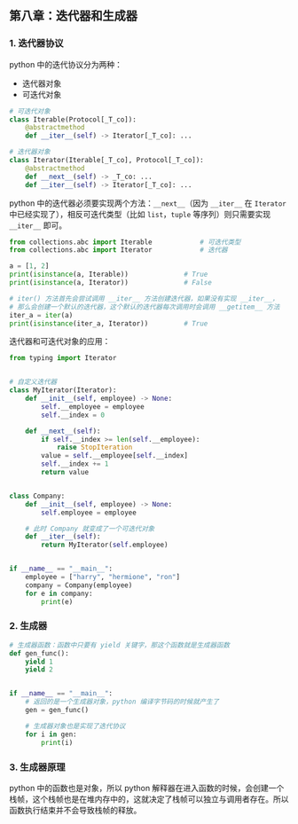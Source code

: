 ## 第八章：迭代器和生成器

### 1. 迭代器协议

python 中的迭代协议分为两种：
- 迭代器对象
- 可迭代对象
  
```python
# 可迭代对象
class Iterable(Protocol[_T_co]):
    @abstractmethod
    def __iter__(self) -> Iterator[_T_co]: ...

# 迭代器对象
class Iterator(Iterable[_T_co], Protocol[_T_co]):
    @abstractmethod
    def __next__(self) -> _T_co: ...
    def __iter__(self) -> Iterator[_T_co]: ...
```

python 中的迭代器必须要实现两个方法：`__next__`（因为 `__iter__` 在 `Iterator` 中已经实现了），相反可迭代类型（比如 `list`，`tuple` 等序列）则只需要实现 `__iter__` 即可。

```python
from collections.abc import Iterable            # 可迭代类型
from collections.abc import Iterator            # 迭代器

a = [1, 2]
print(isinstance(a, Iterable))              # True
print(isinstance(a, Iterator))              # False

# iter() 方法首先会尝试调用 __iter__ 方法创建迭代器，如果没有实现 __iter__，
# 那么会创建一个默认的迭代器，这个默认的迭代器每次调用时会调用 __getitem__ 方法
iter_a = iter(a)
print(isinstance(iter_a, Iterator))         # True
```

迭代器和可迭代对象的应用：
```python
from typing import Iterator


# 自定义迭代器
class MyIterator(Iterator):
    def __init__(self, employee) -> None:
        self.__employee = employee
        self.__index = 0

    def __next__(self):
        if self.__index >= len(self.__employee):
            raise StopIteration
        value = self.__employee[self.__index]
        self.__index += 1
        return value


class Company:
    def __init__(self, employee) -> None:
        self.employee = employee

    # 此时 Company 就变成了一个可迭代对象
    def __iter__(self):
        return MyIterator(self.employee)


if __name__ == "__main__":
    employee = ["harry", "hermione", "ron"]
    company = Company(employee)
    for e in company:
        print(e)
```

### 2. 生成器

```python
# 生成器函数：函数中只要有 yield 关键字，那这个函数就是生成器函数
def gen_func():
    yield 1
    yield 2


if __name__ == "__main__":
    # 返回的是一个生成器对象，python 编译字节码的时候就产生了
    gen = gen_func()

    # 生成器对象也是实现了迭代协议
    for i in gen:
        print(i)
```

### 3. 生成器原理

python 中的函数也是对象，所以 python 解释器在进入函数的时候，会创建一个栈帧，这个栈帧也是在堆内存中的，这就决定了栈帧可以独立与调用者存在。所以函数执行结束并不会导致栈帧的释放。
